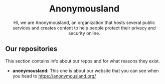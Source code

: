 <!--

**Here are some ideas to get you started:**

🙋‍♀️ A short introduction - what is your organization all about?
🌈 Contribution guidelines - how can the community get involved?
👩‍💻 Useful resources - where can the community find your docs? Is there anything else the community should know?
🍿 Fun facts - what does your team eat for breakfast?
🧙 Remember, you can do mighty things with the power of [Markdown](https://docs.github.com/github/writing-on-github/getting-started-with-writing-and-formatting-on-github/basic-writing-and-formatting-syntax)
-->

<div style="text-align: center;">

# Anonymousland

Hi, we are Anonymousland, an organization that hosts several public services and creates content to help people protect their privacy and security online.
  
</div>

## Our repositories

This section contains info about our repos and for what reasons they exist.

* **anonymousland:** This one is about our website that you can see when you head to https://anonymousland.org/

